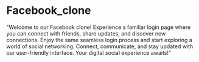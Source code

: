 # Facebook_clone
"Welcome to our Facebook clone! Experience a familiar login page where you can connect with friends, share updates, and discover new connections. Enjoy the same seamless login process and start exploring a world of social networking. Connect, communicate, and stay updated with our user-friendly interface. Your digital social experience awaits!"
